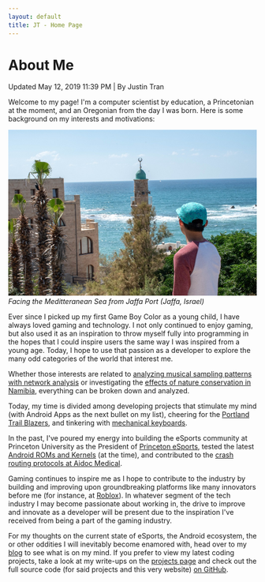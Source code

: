 ```yaml
---
layout: default
title: JT - Home Page
---
```

<h1>About Me</h1>
<p class="meta">Updated May 12, 2019 11:39 PM | By Justin Tran</p>

Welcome to my page! I'm a computer scientist by education, a Princetonian at the moment, and an Oregonian from the day I was born. Here is some background on my interests and motivations:

![JaffaPort]( /jaffaProfile.jpg )*Facing the Meditteranean Sea from Jaffa Port (Jaffa, Israel)*

Ever since I picked up my first Game Boy Color as a young child, I have always loved gaming and technology. I not only continued to enjoy gaming, but also used it as an inspiration to throw myself fully into programming in the hopes that I could inspire users the same way I was inspired from a young age. Today, I hope to use that passion as a developer to explore the many odd categories of the world that interest me.

Whether those interests are related to [analyzing musical sampling patterns with network analysis](https://justintranjt.me/projects/2019-05-07-Music-Sampling-Networks/) or investigating the [effects of nature conservation in Namibia](https://justintranjt.github.io/research/), everything can be broken down and analyzed.

Today, my time is divided among developing projects that stimulate my mind (with Android Apps as the next bullet on my list), cheering for the [Portland Trail Blazers](https://thefader-res.cloudinary.com/private_images/w_1260,c_limit,f_auto,q_auto:best/D46OaxbW0AA0mbU_hteq5o/damian-lillard-portland-trail-blazers-game-winner-blog.jpg), and tinkering with [mechanical keyboards](https://www.reddit.com/r/MechanicalKeyboards/).

In the past, I've poured my energy into building the eSports community at Princeton University as the President of [Princeton eSports](https://www.facebook.com/groups/ptonesports/), tested the latest [Android ROMs and Kernels](https://forum.xda-developers.com/google-nexus-5) (at the time), and contributed to the [crash routing protocols at Aidoc Medical](https://justintranjt.me/projects/2018-08-31-POC/).

Gaming continues to inspire me as I hope to contribute to the industry by building and improving upon groundbreaking platforms like many innovators before me (for instance, at [Roblox](https://venturebeat.com/2019/04/07/roblox-hits-90-million-monthly-users-as-european-growth-picks-up/)). In whatever segment of the tech industry I may become passionate about working in, the drive to improve and innovate as a developer will be present due to the inspiration I've received from being a part of the gaming industry.

For my thoughts on the current state of eSports, the Android ecosystem, the  or other oddities I will inevitably become enamored with, head over to my [blog](https://justintranjt.github.io/blog/) to see what is on my mind. If you prefer to view my latest coding projects, take a look at my write-ups on the [projects page](https://justintranjt.github.io/projects/) and check out the full source code (for said projects and this very website) [on GitHub](https://github.com/justintranjt).
